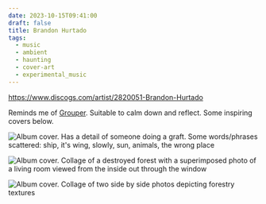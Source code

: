 ```yaml
---
date: 2023-10-15T09:41:00
draft: false
title: Brandon Hurtado
tags:
  - music
  - ambient
  - haunting
  - cover-art
  - experimental_music
---
```


https://www.discogs.com/artist/2820051-Brandon-Hurtado

Reminds me of [Grouper](grouper.md). Suitable to calm down and reflect. Some inspiring covers below.

![Album cover. Has a detail of someone doing a graft. Some words/phrases scattered: ship, it's wing, slowly, sun, animals, the wrong place](../attachment/image/Brandon%20Hurtado-1697192057567.jpeg)

![Album cover. Collage of a destroyed forest with a superimposed photo of a living room viewed from the inside out through the window](../attachment/image/Brandon%20Hurtado-1697192252135.jpeg)

![Album cover. Collage of two side by side photos depicting forestry textures](../attachment/image/Brandon%20Hurtado-1697192344719.jpeg)
